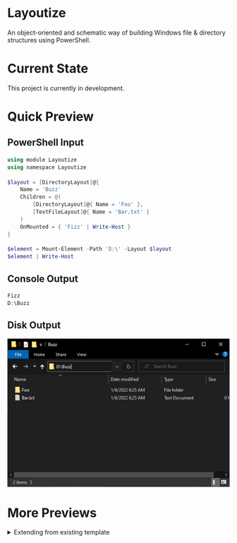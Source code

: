 ﻿# Layoutize
An object-oriented and schematic way of building Windows file & directory structures using PowerShell.

# Current State
This project is currently in development.

# Quick Preview

## PowerShell Input
```PowerShell
using module Layoutize
using namespace Layoutize

$layout = [DirectoryLayout]@{
    Name = 'Buzz'
    Children = @(
        [DirectoryLayout]@{ Name = 'Foo' },
        [TextFileLayout]@{ Name = 'Bar.txt' }
    )
    OnMounted = { 'Fizz' | Write-Host }
}

$element = Mount-Element -Path 'D:\' -Layout $layout
$element | Write-Host
```

## Console Output
```PowerShell
Fizz
D:\Buzz
```

## Disk Output
![Quick preview output](./media/quick-preview-output.png)

# More Previews

<details>
<summary>Extending from existing template</summary>

## PowerShell Input
```PowerShell
using module Layoutize
using namespace Layoutize
using namespace Layoutize.Elements
using namespace System.Collections

class MyTextFileLayout : StatelessLayout {
    MyTextFileLayout([IEnumerable]$attributes) : base($attributes) {}

    [Layout]Build([IBuildContext]$context) {
        $inputText = $this.Attributes['Text']
        $wrappedText = "Hello, $inputText"
        return [TextFileLayout]@{ Name = $this.Attributes['Name']; Text = $wrappedText }
    }
}

$layout = [MyTextFileLayout]@{
    Name = 'MyTextFileLayout.txt'
    Text = 'World!'
}
$element = Mount-Element -Path 'D:\' -Layout $layout
```

## Disk Output
![Quick preview output](./media/advanced-preview-output.png)

</details>
